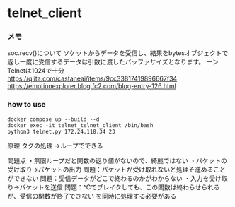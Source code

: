 # telnet_client
### メモ
soc.recv()について
ソケットからデータを受信し、結果をbytesオブジェクトで返し一度に受信するデータは引数に渡したバッファサイズとなります。
ー＞Telnetは1024で十分
https://qiita.com/castaneai/items/9cc33817419896667f34
https://emotionexplorer.blog.fc2.com/blog-entry-126.html

### how to use
```
docker compose up --build --d
docker exec -it telnet_telnet_client /bin/bash
python3 telnet.py 172.24.118.34 23
```

原理
タグの処理
→ループでできる

問題点
・無限ループだと関数の返り値がないので、綺麗ではない
・パケットの受け取り→パケットの出力
    問題：パケットが受け取れないと処理そ進めることができない
    問題：受信データがどこで終わるのかがわからない
・入力を受け取り→パケットを送信
    問題：^Cでブレイクしても、この関数は終わらせられるが、受信の関数が終了できない
を同時に処理する必要がある

